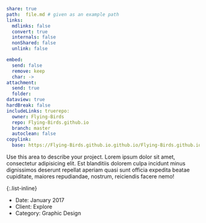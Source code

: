 ```yaml
share: true
path:  file.md # given as an example path
links:
  mdlinks: false
  convert: true
  internals: false
  nonShared: false
  unlink: false

embed:
  send: false
  remove: keep
  char: ->
attachment:
  send: true
  folder: 
dataview: true
hardBreak: false
includeLinks: truerepo:
  owner: Flying-Birds
  repo: Flying-Birds.github.io
  branch: master
  autoclean: false
copylink:
  base: https://Flying-Birds.github.io.github.io/Flying-Birds.github.io
```

Use this area to describe your project. Lorem ipsum dolor sit amet, consectetur adipisicing elit. Est blanditiis dolorem culpa incidunt minus dignissimos deserunt repellat aperiam quasi sunt officia expedita beatae cupiditate, maiores repudiandae, nostrum, reiciendis facere nemo!

{:.list-inline}
- Date: January 2017
- Client: Explore
- Category: Graphic Design

